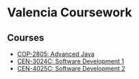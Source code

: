 # Valencia Coursework

## Courses
* [COP-2805: Advanced Java](COP2805/)
* [CEN-3024C: Software Development 1](CEN3024C/)
* [CEN-4025C: Software Development 2](CEN4025/)
